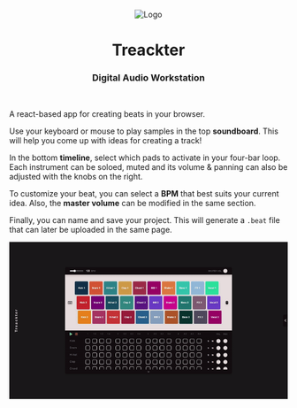 <br>
<div align="center">
    <img width="30" src="./public/favicon.ico" alt="Logo">
    <h1>Treackter</h1>
    <h3>Digital Audio Workstation</h3>
</div>
<br>

A react-based app for creating beats in your browser. 

Use your keyboard or mouse to play samples in the top **soundboard**. This will help you come up with ideas for creating a track!

In the bottom **timeline**, select which pads to activate in your four-bar loop. Each instrument can be soloed, muted and its volume & panning can also be adjusted with the knobs on the right.

To customize your beat, you can select a **BPM** that best suits your current idea. Also, the **master volume** can be modified in the same section.

Finally, you can name and save your project. This will generate a `.beat` file that can later be uploaded in the same page.

![Treackter Demo](./src/assets/Demo.gif)